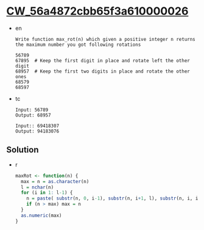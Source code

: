 # [CW_56a4872cbb65f3a610000026](https://www.codewars.com/kata/56a4872cbb65f3a610000026)

* en

  ```en
  Write function max_rot(n) which given a positive integer n returns the maximum number you got following rotations

  56789
  67895  # Keep the first digit in place and rotate left the other digit
  68957  # Keep the first two digits in place and rotate the other ones
  68579
  68597
  ```

* tc

  ```tc
  Input: 56789
  Output: 68957

  Input:: 69418307
  Output: 94183076
  ```

## Solution

* r

  ```r
  maxRot <- function(n) {
    max = n = as.character(n)
    l = nchar(n)
    for (i in 1: l-1) {
      n = paste( substr(n, 0, i-1), substr(n, i+1, l), substr(n, i, i), sep="")
      if (n > max) max = n
    }
    as.numeric(max)
  }
  ```
